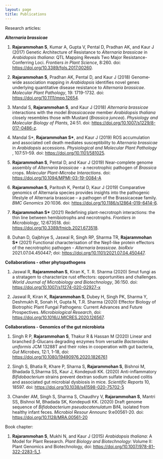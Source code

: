 ```yaml
---
layout: page
title: Publications
---
```


Research articles:


<b> <i> Alternaria brassicae </i> </b>


1. <b>Rajarammohan S</b>, Kumar A, Gupta V, Pental D, Pradhan AK, and Kaur J (2017) Genetic Architecture of Resistance to <i>Alternaria brassicae</i> in <i>Arabidopsis thaliana</i>: QTL Mapping Reveals Two Major Resistance-Conferring Loci. <i>Frontiers in Plant Science</i>, 8:260. doi: https://doi.org/10.3389/fpls.2017.00260. 

2. <b>Rajarammohan S</b>, Pradhan AK, Pental D, and Kaur J (2018) Genome‐wide association mapping in <i>Arabidopsis</i> identifies novel genes underlying quantitative disease resistance to <i>Alternaria brassicae</i>. <i>Molecular Plant Pathology</i>, 19: 1719-1732. doi: https://doi.org/10.1111/mpp.12654.

3. Mandal S, <b>Rajarammohan S</b>, and Kaur J (2018) <i>Alternaria brassicae</i> interactions with the model <i>Brassicaceae</i> member <i>Arabidopsis thaliana</i> closely resembles those with Mustard (<i>Brassica juncea</i>). <i>Physiology and Molecular Biology of Plants</i>, 24:51. doi: https://doi.org/10.1007/s1229/8-017-0486-z.

4. Mandal S*, <b>Rajarammohan S*</b>, and Kaur J (2019) ROS accumulation and associated cell death mediates susceptibility to <i>Alternaria brassicae</i> in <i>Arabidopsis</i> accessions. <i>Physiological and Molecular Plant Pathology</i> , 107:51–59. doi: https://doi.org/10.1101/581025.

5. <b>Rajarammohan S</b>, Pental D, and Kaur J (2019) Near-complete genome assembly of <i>Alternaria brassicae</i> - a necrotrophic pathogen of <i>Brassica</i> crops. <i>Molecular Plant-Microbe Interactions</i>. doi: https://doi.org/10.1094/MPMI-03-19-0084-A

6. <b>Rajarammohan S</b>, Paritosh K, Pental D, Kaur J (2019) Comparative genomics of Alternaria species provides insights into the pathogenic lifestyle of Alternaria brassicae – a pathogen of the Brassicaceae family. <i>BMC Genomics</i> 20:1036. doi: https://doi.org/10.1186/s12864-019-6414-6. 

7. <b>Rajarammohan S*</b> (2021) Redefining plant-necrotroph interactions: the thin line between hemibiotrophs and necrotrophs. <i>Frontiers in Microbiology</i>, 12:673518. doi: https://doi.org/10.3389/fmicb.2021.673518.

8. Duhan D, Gajbhiye S, Jaswal R, Singh RP, Sharma TR, <b>Rajarammohan S*</b> (2021) Functional characterisation of the Nep1-like protein effectors of the necrotrophic pathogen - <i>Alternaria brassicae</i>. <i>bioRxiv</i> 2021.07.04.450447; doi: https://doi.org/10.1101/2021.07.04.450447. 

<b>Collaborations - other phytopathogens</b>


1.	Jaswal R, <b>Rajarammohan S</b>, Kiran K, T. R. Sharma (2020) Smut fungi as a stratagem to characterize rust effectors: opportunities and challenges.  <i>World Journal of Microbiology and Biotechnology</i>, 36:150. doi: https://doi.org/10.1007/s11274-020-02927-x

2.	Jaswal R, Kiran K, <b>Rajarammohan S</b>, Dubey H, Singh PK, Sharma Y, Deshmukh R, Sonah H, Gupta N, T.R. Sharma (2020) Effector Biology of Biotrophic Plant Fungal Pathogens: Current Advances and Future Prospectives.  <i>Microbiological Research</i>, doi: https://doi.org/10.1016/J.MICRES.2020.126567.


<b>Collaborations - Genomics of the gut microbiota</b>


1. Singh R P, <b>Rajarammohan S</b>, Thakur R & Hassan M (2020) Linear and branched β-Glucans degrading enzymes from versatile <i>Bacteroides uniformis</i> JCM 13288T and their roles in cooperation with gut bacteria, <i>Gut Microbes</i>, 12:1, 1-18, doi: https://doi.org/10.1080/19490976.2020.1826761

2. Singh S, Bhatia R, Khare P, Sharna S, <b>Rajarammohan S</b>, Bishnoi M, Bhadada S,Sharma SS, Kaur J, Kondepudi KK. (2020) Anti-inflammatory <i>Bifidobacterium</i> strains prevent dextran sodium sulfate induced colitis and associated gut microbial dysbiosis in mice. <i>Scientific Reports</i> 10, 18597. doi: https://doi.org/10.1038/s41598-020-75702-5

3. Chander AM, Singh S, Sharma S, Chaudhry V, <b>Rajarammohan S</b>, Mantri SS, Bishnoi M, Bhadada SK, Kondepudi KK. (2020) Draft genome sequence of <i>Bifidobacterium pseudocatenulatum</i> Bif4, isolated from healthy infant feces. <i>Microbiol Resour Announc</i> 9:e00561-20. doi: https://doi.org/10.1128/MRA.00561-20



Book chapter:

1. <b>Rajarammohan S</b>, Mukhi N, and Kaur J (2015) <i>Arabidopsis thaliana</i>: A Model for Plant Research. <i>Plant Biology and Biotechnology</i>: Volume II: Plant Genomics and Biotechnology, doi: https://doi.org/10.1007/978-81-322-2283-5_1.
